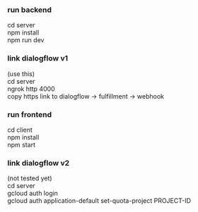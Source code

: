 <h3>run backend</h3>

cd server<br>
npm install<br>
npm run dev<br>

<h3>link dialogflow v1</h3>

(use this)<br>
cd server<br>
ngrok http 4000<br>
copy https link to dialogflow -> fulfillment -> webhook<br>

<h3>run frontend</h3>

cd client<br>
npm install<br>
npm start<br>

<h3>link dialogflow v2</h3>

(not tested yet)<br>
cd server<br>
gcloud auth login<br>
gcloud auth application-default set-quota-project PROJECT-ID<br>
